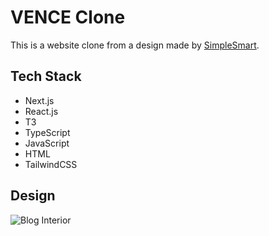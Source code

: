 # VENCE Clone

This is a website clone from a design made by [SimpleSmart](https://mysimplesmart.com/).

## Tech Stack
- Next.js
- React.js
- T3
- TypeScript
- JavaScript
- HTML
- TailwindCSS

## Design

![Blog Interior](https://user-images.githubusercontent.com/90613611/225260476-b5d4d607-cc79-486f-899d-86a8e216f85d.jpg)
